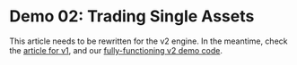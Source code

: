 # Demo 02: Trading Single Assets

This article needs to be rewritten for the v2 engine. In the meantime, check the [article for v1](../v1/Demo02.md), and our [fully-functioning v2 demo code](https://github.com/fbertram/TuringTrader/blob/develop/Algorithms/Demo%20Algorithms%20(V2)/Demo02_SingleAssets.cs).